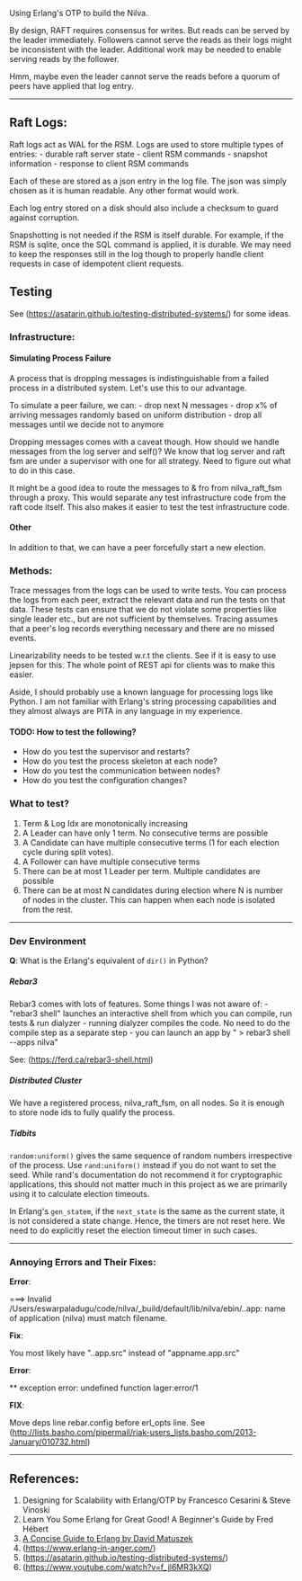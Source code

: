 Using Erlang's OTP to build the Nilva.

By design, RAFT requires consensus for writes. But reads can be served by the leader immediately.
Followers cannot serve the reads as their logs might be inconsistent with the leader. Additional
work may be needed to enable serving reads by the follower.

Hmm, maybe even the leader cannot serve the reads before a quorum of peers have applied
that log entry.

---

## Raft Logs:

Raft logs act as WAL for the RSM. Logs are used to store multiple types of entries:
    - durable raft server state
    - client RSM commands
    - snapshot information
    - response to client RSM commands

Each of these are stored as a json entry in the log file. The json was simply chosen as it
is human readable. Any other format would work.

Each log entry stored on a disk should also include a checksum to guard against corruption.

Snapshotting is not needed if the RSM is itself durable. For example, if the RSM is sqlite,
once the SQL command is applied, it is durable. We may need to keep the responses still in
the log though to properly handle client requests in case of idempotent client requests.


## Testing

See (https://asatarin.github.io/testing-distributed-systems/) for some ideas.

### Infrastructure:

#### Simulating Process Failure

A process that is dropping messages is indistinguishable from a failed process in a distributed
system. Let's use this to our advantage.

To simulate a peer failure, we can:
    - drop next N messages
    - drop x% of arriving messages randomly based on uniform distribution
    - drop all messages until we decide not to anymore

Dropping messages comes with a caveat though. How should we handle messages from the log
server and self()? We know that log server and raft fsm are under a supervisor with one for
all strategy. Need to figure out what to do in this case.

It might be a good idea to route the messages to & fro from nilva_raft_fsm through a proxy.
This would separate any test infrastructure code from the raft code itself. This also makes it
easier to test the test infrastructure code.

#### Other
In addition to that, we can have a peer forcefully start a new election.

### Methods:

Trace messages from the logs can be used to write tests. You can process the logs from each peer,
extract the relevant data and run the tests on that data. These tests can ensure that we do
not violate some properties like single leader etc., but are not sufficient by themselves.
Tracing assumes that a peer's log records everything necessary and there are no missed events.

Linearizability needs to be tested w.r.t the clients. See if it is easy to use jepsen for this.
The whole point of REST api for clients was to make this easier.

Aside, I should probably use a known language for processing logs like Python. I am
not familiar with Erlang's string processing capabilities and they almost always are PITA in
any language in my experience.

#### TODO: How to test the following?

- How do you test the supervisor and restarts?
- How do you test the process skeleton at each node?
- How do you test the communication between nodes?
- How do you test the configuration changes?

### What to test?

1. Term & Log Idx are monotonically increasing
2. A Leader can have only 1 term. No consecutive terms are possible
3. A Candidate can have multiple consecutive terms (1 for each election cycle during split votes).
4. A Follower can have multiple consecutive terms
5. There can be at most 1 Leader per term. Multiple candidates are possible
6. There can be at most N candidates during election where N is number of nodes in the cluster.
   This can happen when each node is isolated from the rest.

---

### Dev Environment

**Q**: What is the Erlang's equivalent of `dir()` in Python?

##### Rebar3

Rebar3 comes with lots of features. Some things I was not aware of:
    - "rebar3 shell" launches an interactive shell from which you can compile, run tests & run dialyzer
    - running dialyzer compiles the code. No need to do the compile step as a separate step
    - you can launch an app by " > rebar3 shell --apps nilva"

See: (https://ferd.ca/rebar3-shell.html)

##### Distributed Cluster

We have a registered process, nilva_raft_fsm, on all nodes. So it is enough to store
node ids to fully qualify the process.

##### Tidbits

`random:uniform()` gives the same sequence of random numbers irrespective of the process. Use
`rand:uniform()` instead if you do not want to set the seed. While rand's documentation do not
recommend it for cryptographic applications, this should not matter much in this project as
we are primarily using it to calculate election timeouts.

In Erlang's `gen_statem`, if the `next_state` is the same as the current state, it is not
considered a state change. Hence, the timers are not reset here. We need to do explicitly
reset the election timeout timer in such cases.

---

### Annoying Errors and Their Fixes:

**Error**:

===> Invalid /Users/eswarpaladugu/code/nilva/_build/default/lib/nilva/ebin/..app: name of application (nilva) must match filename.

**Fix**:

You most likely have "..app.src" instead of "appname.app.src"

**Error**:

** exception error: undefined function lager:error/1

**FIX**:

Move deps line rebar.config before erl_opts line.
See (http://lists.basho.com/pipermail/riak-users_lists.basho.com/2013-January/010732.html)



---

References:
----------
1. Designing for Scalability with Erlang/OTP by Francesco Cesarini & Steve Vinoski
2. Learn You Some Erlang for Great Good! A Beginner's Guide by Fred Hébert
3. [A Concise Guide to Erlang by David Matuszek](http://www.cis.upenn.edu/~matuszek/General/ConciseGuides/concise-erlang.html)
4. (https://www.erlang-in-anger.com/)
5. (https://asatarin.github.io/testing-distributed-systems/)
6. (https://www.youtube.com/watch?v=f_jl6MR3kXQ)
